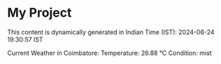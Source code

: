 # My Project

This content is dynamically generated in Indian Time (IST): 2024-08-24 19:30:57 IST


Current Weather in Coimbatore:
Temperature: 26.88 °C
Condition: mist
